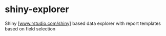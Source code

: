 shiny-explorer
==============

Shiny [www.rstudio.com/shiny] based data explorer with report templates based on field selection

